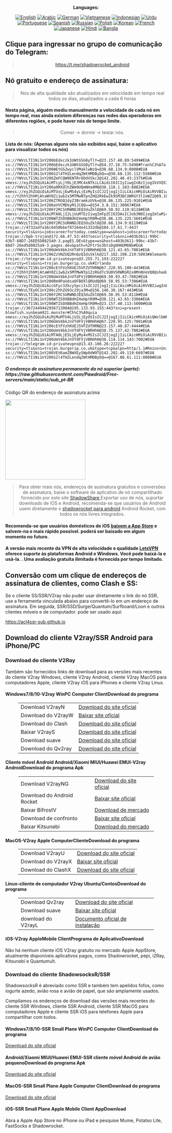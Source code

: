
<div align="center">

**Languages:**

[![English](https://img.shields.io/badge/Language-English-red?style=for-the-badge)](README-en.md)
[![Arabic](https://img.shields.io/badge/Language-Arabic-red?style=for-the-badge)](README-ar.md)
[![German](https://img.shields.io/badge/Language-German-red?style=for-the-badge)](README-de.md)
[![Vietnamese](https://img.shields.io/badge/Language-Vietnamese-red?style=for-the-badge)](README-vi.md)
[![Indonesian](https://img.shields.io/badge/Language-Indonesian-red?style=for-the-badge)](README-id.md)
[![Urdu](https://img.shields.io/badge/Language-Urdu-red?style=for-the-badge)](README-ur-PK.md)
[![Portuguese](https://img.shields.io/badge/Language-Portuguese-red?style=for-the-badge)](README-pt-BR.md)
[![Spanish](https://img.shields.io/badge/Language-Spanish-red?style=for-the-badge)](README-es.md)
[![Russian](https://img.shields.io/badge/Language-Russian-red?style=for-the-badge)](README-ru.md)
[![Polish](https://img.shields.io/badge/Language-Polish-red?style=for-the-badge)](README-pl.md)
[![Korean](https://img.shields.io/badge/Language-Korean-red?style=for-the-badge)](README-ko-KR.md)
[![French](https://img.shields.io/badge/Language-French-red?style=for-the-badge)](README-fr.md)
[![Japanese](https://img.shields.io/badge/Language-Japanese-red?style=for-the-badge)](README-ja.md)
[![Hindi](https://img.shields.io/badge/Language-Hindi-red?style=for-the-badge)](README-hi.md)
[![Bangla](https://img.shields.io/badge/Language-Bangla-red?style=for-the-badge)](README-bn.md)

</div>
<h2>Clique para ingressar no grupo de comunicação do Telegram:</h2>
 <blockquote>
 <p style="text-align: center;"><a href="https://t.me/shadowrocket_android">https://t.me/shadowrocket_android</a></p>
 </blockquote>
 <h2>Nó gratuito e endereço de assinatura:</h2>
 <blockquote>
 <p style="text-align: center;">Nós de alta qualidade são atualizados em velocidade em tempo real todos os dias, atualizados a cada 6 horas</p>
 </blockquote>
 <h4>Nesta página, alguém mediu manualmente a velocidade de cada nó em tempo real, mas ainda existem diferenças nas redes das operadoras em diferentes regiões, e pode haver nós de tempo limite. </h4>
 <blockquote>
 <p style="text-align: center;">Comer -> dormir -> testar nós. </p>
 </blockquote>
 <h4>Lista de nós: (Apenas alguns nós são exibidos aqui, baixe o aplicativo para visualizar todos os nós)</h4>
    
```
ss://YWVzLTI1Ni1nY206bEdxczk1UWtGSG8yTlY=@23.157.40.89:5499#EUA
ss://YWVzLTI1Ni1nY206bEdxczk1UWtGSG8yTlY=@54.37.18.75:5498#Fran%C3%A7a
ss://YWVzLTI1Ni1nY206WEtGS2wyclVMaklwNzQ=@38.68.134.9:8008#EUA
ss://YWVzLTI1Ni1nY206S2l4THZLendqZWtHMDBybQ==@38.68.135.112:5500#EUA
ss://YWVzLTI1Ni1nY206ZmFCQW9ENTRrODdVSkc3@142.202.48.43:2375#EUA
vmess://eyJhZGQiOiAiMTcyLjY0LjE3MC4xNTkiLCAidiI6ICIyIiwgInBzIjogIkVVQSIsICJwb3J0IjogNDQzLCAiaWQiOiAiYmY2NzQzN2UtNmM5MC00NWNhLWFiYzItYzcyNDBhNWNlMmFhIiwgImFpZCI6ICIwIiwgIm5ldCI6ICJ3cyIsICJ0eXBlIjogIiIsICJob3N0IjogImZveGx1eC5mb3ZpLnRrIiwgInBhdGgiOiAiL2Vpc2FzcWEiLCAidGxzIjogInRscyJ9
ss://YWVzLTI1Ni1nY206a0RXdlhZWm9UQmNHa0M0@38.110.1.103:8882#EUA
vmess://eyJhZGQiOiAiMTUxLjEwMS4yLjEzMyIsICJ2IjogIjIiLCAicHMiOiAiRVVBIiwgInBvcnQiOiA4MCwgImlkIjogImE4ODhiODlhLTA4YWMtNDBlNi04YWQ3LWNmY2U5NTY5Zjk2NyIsICJhaWQiOiAiMCIsICJuZXQiOiAid3MiLCAidHlwZSI6ICIiLCAiaG9zdCI6ICJnZXJNQW55SVN2UC5pUiIsICJwYXRoIjogIi9yYWNldnBuIiwgInRscyI6ICIifQ==
ss://Y2hhY2hhMjAtaWV0Zi1wb2x5MTMwNTpnZHQ2RkEwZk9SM3BCUWRGY3lIeWZ2@89.185.84.185:12575#Reino+Unido
ss://YWVzLTI1Ni1nY206ZTRGQ1dyZ3BramkzUVk=@38.86.135.225:9101#EUA
ss://YWVzLTI1Ni1nY206aVVCMDkyM1JCQQ==@154.3.8.151:30067#EUA
ss://YWVzLTI1Ni1nY206Y2RCSURWNDJEQ3duZklO@69.50.92.110:8118#EUA
vmess://eyJhZGQiOiAiMTA0LjI2LjUuMTEzIiwgImFpZCI6IDAsICJob3N0IjogImlwMi42MDE2NzI1Lnh5eiIsICJpZCI6ICIxOGQ5NjE5MC1jMTBmLTQ0OGYtYTgyYS0yZDM2ZGY1YzNjZGUiLCAibmV0IjogIndzIiwgInBhdGgiOiAiZ2l0aHViLmNvbS9BbHZpbjk5OTkiLCAicG9ydCI6IDIwOTUsICJwcyI6ICJFVUEiLCAidGxzIjogIiIsICJ0eXBlIjogImF1dG8iLCAic2VjdXJpdHkiOiAiYXV0byIsICJza2lwLWNlcnQtdmVyaWZ5IjogdHJ1ZSwgInNuaSI6ICIifQ==
ss://YWVzLTI1Ni1nY206WTZSOXBBdHZ4eHptR0M=@38.86.135.225:5601#EUA
ss://YWVzLTI1Ni1nY206Y2RCSURWNDJEQ3duZklO@38.68.134.9:8119#EUA
trojan://4732adfa16c6450bbef87264e41332db@104.17.61.7:443?security=tls&sni=jobscareerfortoday.com&type=ws&host=jobscareerfortoday.com&path=%2F6b777a91#EUA
trojan://bpb-trojan@172.66.47.53:443?security=tls&sni=403b3611-99bC-43b7-88D7-26ED5D0825A9-3.pagES.DEv&type=ws&host=403b3611-99bc-43b7-88d7-26ed5d0825a9-3.pages.dev&path=%2FtrSo3btsDgOHHUM6Nb#EUA
ss://YWVzLTI1Ni1nY206UmV4bkJnVTdFVjVBRHhH@38.121.43.65:7001#EUA
ss://YWVzLTI1Ni1nY206ZzVNZUQ2RnQzQ1dsSklk@217.182.198.219:5003#Alemanha
trojan://telegram-id-privatevpns@3.255.71.193:22222?security=tls&sni=trojan.burgerip.co.uk#Irlanda
ss://YWVzLTI1Ni1nY206cEtFVzhKUEJ5VFZUTHRN@67.220.95.100:443#EUA
ss://Y2hhY2hhMjAtaWV0Zi1wb2x5MTMwNTp1ZzRGdTc5U0VSRWRGR2x0MnNVeVQ0@shadowsocks.ctsubvpn.ggff.net:2927#%C3%81ustria
ss://YWVzLTI1Ni1nY206UmV4bkJnVTdFVjVBRHhH@69.50.93.47:7002#EUA
ss://YWVzLTI1Ni1nY206Rm9PaUdsa0FBOXlQRUdQ@69.50.95.53:7306#EUA
vmess://eyJhZGQiOiAicGFyc3Zkcy5pciIsICJ2IjogIjIiLCAicHMiOiAiRVVBIiwgInBvcnQiOiA0NDMsICJpZCI6ICI2MmFhNWY4MC0wMzI4LTQwMDQtYTM3NS03ZjVhNTlkZjQwMjIiLCAiYWlkIjogIjAiLCAibmV0IjogIndzIiwgInR5cGUiOiAiIiwgImhvc3QiOiAiaG1zMTkuYmVzdC10aXppLnRvcCIsICJwYXRoIjogIi9saW5rd3MiLCAidGxzIjogInRscyJ9
ss://YWVzLTEyOC1nY206c2hhZG93c29ja3M=@156.146.38.167:443#EUA
ss://YWVzLTI1Ni1nY206Y2RCSURWNDJEQ3duZklO@69.50.95.53:8118#EUA
ss://YWVzLTI1Ni1nY206WTZSOXBBdHZ4eHptR0M=@38.121.43.65:3306#EUA
ss://YWVzLTI1Ni1nY206WTZSOXBBdHZ4eHptR0M=@23.157.40.113:5000#EUA
trojan://3672449442956713984@195.133.93.155:443?sni=present-blowfish.sunbeam921.monster#Ch%C3%A9quia
vmess://eyJhZGQiOiAiMjMuMTU4LjU2LjEyOSIsICJ2IjogIjIiLCAicHMiOiAiQWxlbWFuaGEiLCAicG9ydCI6IDQ0MywgImlkIjogIjAzZmNjNjE4LWI5M2QtNjc5Ni02YWVkLThhMzhjOTc1ZDU4MSIsICJhaWQiOiAiMSIsICJuZXQiOiAid3MiLCAidHlwZSI6ICIiLCAiaG9zdCI6ICIyMy4xNTguNTYuMTI5IiwgInBhdGgiOiAibGlua3Z3cyIsICJ0bHMiOiAidGxzIn0=
ss://YWVzLTI1Ni1nY206UmV4bkJnVTdFVjVBRHhH@67.220.95.125:7001#EUA
ss://YWVzLTI1Ni1nY206cEtFVzhKUEJ5VFZUTHRN@23.157.40.87:4444#EUA
ss://YWVzLTI1Ni1nY206UmV4bkJnVTdFVjVBRHhH@38.75.137.42:7002#EUA
vmess://eyJhZGQiOiAiMTA0LjE5LjEyMy4xMSIsICJ2IjogIjIiLCAicHMiOiAiRVVBIiwgInBvcnQiOiAyMDgyLCAiaWQiOiAiNWYzZjA5YWQtODljYi00ZTk0LWE3YWQtYWE4MjM5OTEzNTU1IiwgImFpZCI6ICIwIiwgIm5ldCI6ICJ3cyIsICJ0eXBlIjogIiIsICJob3N0IjogImlwMy42OTI5MTk4Lnh5eiIsICJwYXRoIjogImdpdGh1Yi5jb20vQWx2aW45OTk5IiwgInRscyI6ICIifQ==
ss://YWVzLTI1Ni1nY206UmV4bkJnVTdFVjVBRHhH@38.114.114.143:7002#EUA
trojan://telegram-id-privatevpns@13.43.106.26:22222?security=tls&sni=trojan.burgerip.co.uk&type=tcp&alpn=http/1.1#Reino+Unido
ss://YWVzLTI1Ni1nY206VEV6amZBWXEySWp0dW9T@142.202.49.119:6697#EUA
ss://YWVzLTI1Ni1nY206S2l4THZLendqZWtHMDBybQ==@167.88.61.111:8000#EUA
```
<h5>O endereço de assinatura permanente do nó superior (parte): https://raw.githubusercontent.com/Pawdroid/Free-servers/main/static/sub_pt-BR</h5>
 <p>Código QR do endereço de assinatura acima</p>
 <img src='https://raw.githubusercontent.com/Pawdroid/Free-servers/main/static/sub_pt-BR.png' width=250 height=250>
 <blockquote style='text-align: center;'>Para obter mais nós, endereços de assinatura gratuitos e conversões de assinatura, baixe o software de aplicativo de nó compartilhado fornecido por este site <a href='https://shadowsharing.com'>ShadowShare </a> Exportar uso de nós, suportar downloads de iOS e Android, recomenda-se que usuários de Android usem diretamente o <a href='https://github.com/Pawdroid/shadowrocket_for_android'>shadowrocket para android</a> Android Rocket, com todos os nós livres integrados. </blockquote>
 <h4>Recomenda-se que usuários domésticos de iOS <a href='https://apps.apple.com/cn/app/shadowshare/id1612647259'>baixem a App Store</a> e salvem-na o mais rápido possível. poderá ser baixado em algum momento no futuro.</h4>
 <h4>A versão mais recente da VPN de alta velocidade e qualidade <a href='https://letsgovpn.com'>LetsVPN</a> oferece suporte às plataformas Android e Windows. Você pode baixá-la e usá-la. . Uma avaliação gratuita ilimitada é fornecida por tempo limitado. </h4>
 <div class="nv-content-wrap entry-content">
 <h2>Conversão com um clique de endereços de assinatura de clientes, como Clash e SS:</h2>
 <p>Se o cliente SS/SSR/V2ray não puder usar diretamente o link do nó SSR, use a ferramenta vinculada abaixo para convertê-lo em um endereço de assinatura. Em seguida, SSR/SSD/Surge/Quantum/Surfboard/Loon e outros clientes móveis e de computador. pode ser usado aqui:</p>
 <p><a href="https://acl4ssr-sub.github.io" target="_blank" rel="noreferrer noopener nofollow">https://acl4ssr-sub.github.io</a></p>
 <h2>Download do cliente V2ray/SSR Android para iPhone/PC</h2>
 <h3>Download do cliente V2Ray</h3>
 <p>Também são fornecidos links de download para as versões mais recentes do cliente V2ray Windows, cliente V2ray Android, cliente V2ray MacOS para computadores Apple, cliente V2ray iOS para iPhones e cliente V2ray Linux. </p>
 <h4>Windows7/8/10-<strong>V2ray WinPC Computer Client</strong>Download do programa</h4>
 <figure class="wp-block-table alignwide is-style-stripes"><table><tbody><tr><td>Download V2rayN</td><td><a href="https://github. com/2dust/v2rayN/releases" target="_blank" rel="noreferrer noopener">Download do site oficial</a></td></tr><tr><td>Download do V2rayW</td><td> <a href="https://github.com/Cenmrev/V2RayW/releases" target="_blank" rel="noreferrer noopener">Baixar site oficial</a></td></tr><tr><td> Download do Clash</td><td><a href="https://github.com/Fndroid/clash_for_windows_pkg/releases" target="_blank" rel="noreferrer noopener">Download do site oficial</a></td> </tr><tr><td>Baixar V2rayS</td><td><a href="https://github.com/Shinlor/V2RayS/releases" target="_blank" rel="noreferrer noopener"> Download do site oficial</a></td></tr><tr><td>Download suave</td><td><a href="https://github.com/mellow-io/mellow/releases" target="_blank" rel="noreferrer noopener">Download do site oficial</a></td></tr><tr><td>Download do Qv2ray</td><td><a href= "https://github.com/Qv2ray/Qv2ray" target="_blank" rel="noreferrer noopener">Download do site oficial</a></td></tr></tbody></table></figure>
 <h4><strong>Cliente móvel Android Android/Xiaomi MIUI/Huawei EMUI-V2ray Android</strong>Download do programa Apk</h4>
 <figure class="wp-block-table alignwide is-style-stripes"><table><tbody><tr><td>Download V2rayNG</td><td><a href="https://github. com/2dust/v2rayNG/releases" target="_blank" rel="noreferrer noopener">Download do site oficial</a></td></tr><tr><td>Download do Android Rocket</td><td><a href="https://github.com/Pawdroid/shadowrocket_for_android/releases" target="_blank" rel="noreferrer noopener">Baixar site oficial</a></td></tr><tr> <td>Baixar BifrostV</td><td><a rel="noreferrer noopener" href="https://www.appsapk.com/downloading/latest/com.github.dawndiy.bifrostv-0.6.8.apk " target="_blank">Download de mercado</a></td></tr><tr><td>Download de confronto</td><td><a href="https://github.com/Kr328/ClashForAndroid/releases" target="_blank" rel="noreferrer noopener">Baixar site oficial</a></td></tr><tr><td>Baixar Kitsunebi</td><td><a rel =" noreferrer noopener" href="https://apkpure.com/kitsunebi/fun.kitsunebi.kitsunebi4android" target="_blank">Download do mercado</a></td></tr></tbody></table></figure>
 <h4><strong>MacOS-V2ray <strong>Apple Computer</strong>Cliente</strong>Download do programa</h4>
 <figure class="wp-block-table alignwide is-style-stripes"><table><tbody><tr><td>Download V2rayU</td><td><a href="https://github. com/yanue/V2rayU/releases" target="_blank" rel="noreferrer noopener">Download do site oficial</a></td></tr><tr><td>Download do V2rayX</td><td> <a href="https://github.com/Cenmrev/V2RayX/releases" target="_blank" rel="noreferrer noopener">Baixar site oficial</a></td></tr><tr><td> Download do ClashX</td><td><a href="https://github.com/yichengchen/clashX/releases" target="_blank" rel="noreferrer noopener">Download do site oficial</a></td> </tr></tbody></table></figure>
 <h4><strong>Linux</strong>–<strong>cliente de computador V2ray Ubuntu/Centos</strong>Download do programa</h4>
 <figure class="wp-block-table alignwide is-style-stripes"><table><tbody><tr><td>Download Qv2ray</td><td><a href="https://github. com/Qv2ray/Qv2ray" target="_blank" rel="noreferrer noopener">Download do site oficial</a></td></tr><tr><td>Download suave</td><td><a href ="https://github.com/mellow-io/mellow/releases" target="_blank" rel="noreferrer noopener">Baixar site oficial</a></td></tr><tr><td> download do V2rayL</td><td><a rel="noreferrer noopener" href="https://github.com/jiangxufeng/v2rayL" target="_blank">Documento oficial de instalação</a></td></tr></tbody></table></figure>
 <h4>iOS-<strong>V2ray Apple<strong>Mobile Client</strong>Programa de Aplicativo</strong>Download</h4>
 <p>Não há nenhum cliente iOS V2ray gratuito no mercado Apple AppStore, atualmente disponíveis aplicativos pagos, como Shadowrocket, pepi, i2Ray, Kitsunebi e Quantumult. </p>
 <h3>Download do cliente ShadowsocksR/SSR</h3>
 <p>ShadowsocksR é abreviado como SSR e também tem apelidos fofos, como iogurte azedo, avião rosa e avião de papel, que são amplamente usados. </p>
 <p>Compilamos os endereços de download das versões mais recentes do cliente SSR Windows, cliente SSR Android, cliente SSR MacOS para computadores Apple e cliente SSR iOS para telefones Apple para compartilhar com todos. </p>
 <h4><strong>Windows7/8/10-<strong>SSR Small Plane WinPC Computer Client</strong>Download do programa</strong></h4>
 <p><a rel="noreferrer noopener" href="https://github.com/shadowsocksrr/shadowsocksr-csharp/releases" target="_blank">Download do site oficial</a></p>
 <h4><strong><strong>Android/Xiaomi MIUI/Huawei EMUI-SSR cliente móvel Android de avião pequeno</strong>Download do programa Apk</strong></h4>
 <p><a rel="noreferrer noopener" href="https://github.com/shadowsocksrr/shadowsocksr-android/releases" target="_blank">Download do site oficial</a></p>
 <h4><strong><strong>MacOS-SSR Small Plane Apple Computer Client</strong>Download do programa</strong></h4>
 <p><a href="https://github.com/qinyuhang/ShadowsocksX-NG-R/releases" target="_blank" rel="noreferrer noopener">Download do site oficial</a></p>
 <h4><strong>iOS-<strong>SSR Small Plane Apple Mobile Client App</strong></strong>Download</h4>
 <p>Abra a Apple App Store no iPhone ou iPad e pesquise Mume, Potatso Lite, FastSocks e Shadowrocket. </p></div>
    